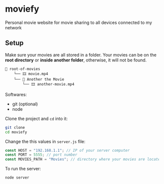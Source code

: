 # moviefy

Personal movie website for movie sharing to all devices connected to my network

## Setup

Make sure your movies are all stored in a folder. Your movies can be on the **root directory** or **inside another folder**, otherwise, it will not be found.

```
📂 root-of-movies
    └── 🎞️ movie.mp4
    └── 📂 Another the Movie
        └── 🎞️ another-movie.mp4
```

Softwares:

- git (optional)
- node

Clone the project and `cd` into it:

```bash
git clone
cd moviefy
```

Change the this values in `server.js` file:

```js
const HOST = "192.168.1.1"; // IP of your server computer
const PORT = 5555; // port number
const MOVIES_PATH = "Movies"; // directory where your movies are located
```

To run the server:

```bash
node server
```
